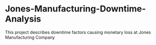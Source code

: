 # Jones-Manufacturing-Downtime-Analysis
This project describes downtime factors causing monetary loss at Jones Manufacturing Company
